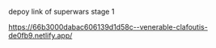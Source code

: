 depoy link of superwars stage 1

https://66b3000dabac606139d1d58c--venerable-clafoutis-de0fb9.netlify.app/
